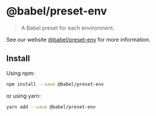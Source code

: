 # @babel/preset-env

> A Babel preset for each environment.

See our website [@babel/preset-env](https://new.babeljs.io/docs/en/next/babel-preset-env.html) for more information.

## Install

Using npm:

```sh
npm install --save @babel/preset-env
```

or using yarn:

```sh
yarn add --save @babel/preset-env
```
